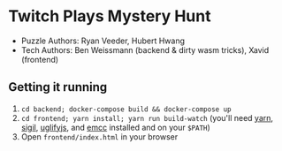 # Twitch Plays Mystery Hunt

- Puzzle Authors: Ryan Veeder, Hubert Hwang
- Tech Authors: Ben Weissmann (backend & dirty wasm tricks), Xavid (frontend)

## Getting it running

1) `cd backend; docker-compose build && docker-compose up`
2) `cd frontend; yarn install; yarn run build-watch` (you'll need [yarn](https://yarnpkg.com/en/), [sigil](https://github.com/gliderlabs/sigil), [uglifyjs](https://github.com/mishoo/UglifyJS2), and [emcc](https://github.com/kripken/emscripten) installed and on your `$PATH`)
2) Open `frontend/index.html` in your browser
